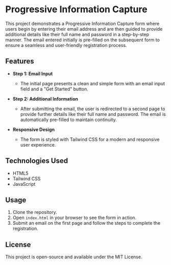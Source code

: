 # Progressive Information Capture

This project demonstrates a Progressive Information Capture form where users begin by entering their email address and are then guided to provide additional details like their full name and password in a step-by-step manner. The email entered initially is pre-filled on the subsequent form to ensure a seamless and user-friendly registration process.

## Features

- **Step 1: Email Input**
  - The initial page presents a clean and simple form with an email input field and a "Get Started" button.

- **Step 2: Additional Information**
  - After submitting the email, the user is redirected to a second page to provide further details like their full name and password. The email is automatically pre-filled to maintain continuity.

- **Responsive Design**
  - The form is styled with Tailwind CSS for a modern and responsive user experience.

## Technologies Used

- HTML5
- Tailwind CSS
- JavaScript

## Usage

1. Clone the repository.
2. Open `index.html` in your browser to see the form in action.
3. Submit an email on the first page and follow the steps to complete the registration.

## License

This project is open-source and available under the MIT License.
